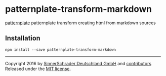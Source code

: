 # patternplate-transform-markdown
[patternplate](/sinnerschrader/patternplate) patternplate transform creating html from markdown sources

## Installation
```shell
npm install --save patternplate-transform-markdown
```

---
Copyright 2016 by [SinnerSchrader Deutschland GmbH](https://github.com/sinnerschrader) and [contributors](./graphs/contributors). Released under the [MIT license]('./license.md').
